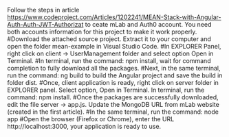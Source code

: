 Follow the steps in article https://www.codeproject.com/Articles/1202241/MEAN-Stack-with-Angular-Auth-Auth-JWT-Authorizat to ceate mLab and Auth0 account. You need both accounts information for this project to make it work properly. 
#Download the attached source project. Extract it to your computer and open the folder mean-example in Visual Studio Code.
#In EXPLORER Panel, right click on client -> UserManagement folder and select option Open in Terminal.
#In terminal, run the command: npm install, wait for command completion to fully download all the packages.
#Next, in the same terminal, run the command: ng build to build the Angular project and save the build in folder dist.
#Once, client application is ready, right click on server folder in EXPLORER panel. Select option, Open in Terminal. In terminal, run the command: npm install. 
#Once the packages are successfully downloaded, edit the file server -> app.js. Update the MongoDB URL from mLab website (created in the first article).
#In the same terminal, run the command: node app
#Open the browser (Firefox or Chrome), enter the URL http://localhost:3000, your application is ready to use.